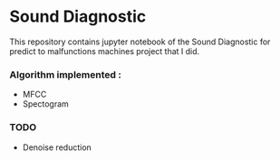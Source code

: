# Sound Diagnostic

This repository contains jupyter notebook of the Sound Diagnostic for predict to malfunctions machines project that I did.

### Algorithm implemented :

- MFCC
- Spectogram

### TODO 

- Denoise reduction
